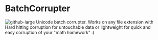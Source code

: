 # BatchCorrupter
![github-large](https://i.ibb.co/tQ9KrJs/Screenshot-2.png)
Unicode batch corrupter. Works on any file extension with Hard hitting corruption for untouchable data or lightweight for quick and easy corruption of your "math homework" :)
